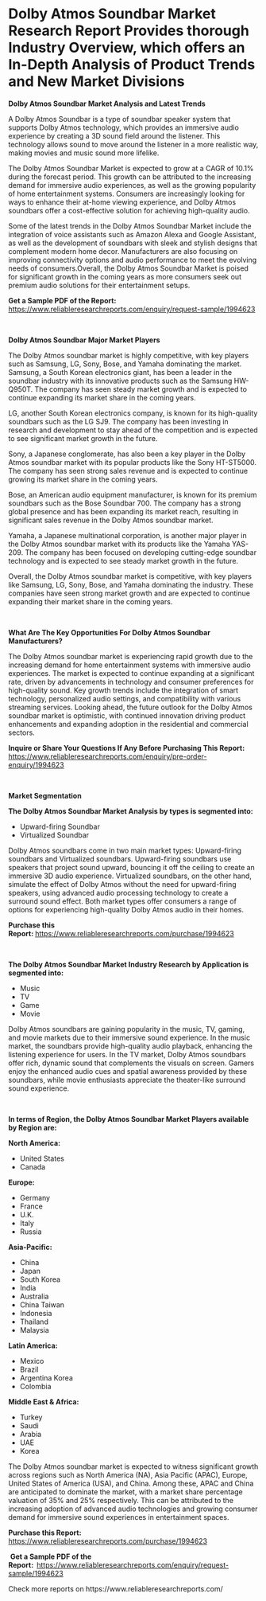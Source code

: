 <p><h1>Dolby Atmos Soundbar Market Research Report Provides thorough Industry Overview, which offers an In-Depth Analysis of Product Trends and New Market Divisions</h1></p><p><strong>Dolby Atmos Soundbar Market Analysis and Latest Trends</strong></p>
<p><p>A Dolby Atmos Soundbar is a type of soundbar speaker system that supports Dolby Atmos technology, which provides an immersive audio experience by creating a 3D sound field around the listener. This technology allows sound to move around the listener in a more realistic way, making movies and music sound more lifelike.</p><p>The Dolby Atmos Soundbar Market is expected to grow at a CAGR of 10.1% during the forecast period. This growth can be attributed to the increasing demand for immersive audio experiences, as well as the growing popularity of home entertainment systems. Consumers are increasingly looking for ways to enhance their at-home viewing experience, and Dolby Atmos soundbars offer a cost-effective solution for achieving high-quality audio.</p><p>Some of the latest trends in the Dolby Atmos Soundbar Market include the integration of voice assistants such as Amazon Alexa and Google Assistant, as well as the development of soundbars with sleek and stylish designs that complement modern home decor. Manufacturers are also focusing on improving connectivity options and audio performance to meet the evolving needs of consumers.Overall, the Dolby Atmos Soundbar Market is poised for significant growth in the coming years as more consumers seek out premium audio solutions for their entertainment setups.</p></p>
<p><strong>Get a Sample PDF of the Report:&nbsp;</strong> <a href="https://www.reliableresearchreports.com/enquiry/request-sample/1994623">https://www.reliableresearchreports.com/enquiry/request-sample/1994623</a></p>
<p>&nbsp;</p>
<p><strong>Dolby Atmos Soundbar Major Market Players</strong></p>
<p><p>The Dolby Atmos soundbar market is highly competitive, with key players such as Samsung, LG, Sony, Bose, and Yamaha dominating the market. Samsung, a South Korean electronics giant, has been a leader in the soundbar industry with its innovative products such as the Samsung HW-Q950T. The company has seen steady market growth and is expected to continue expanding its market share in the coming years.</p><p>LG, another South Korean electronics company, is known for its high-quality soundbars such as the LG SJ9. The company has been investing in research and development to stay ahead of the competition and is expected to see significant market growth in the future.</p><p>Sony, a Japanese conglomerate, has also been a key player in the Dolby Atmos soundbar market with its popular products like the Sony HT-ST5000. The company has seen strong sales revenue and is expected to continue growing its market share in the coming years.</p><p>Bose, an American audio equipment manufacturer, is known for its premium soundbars such as the Bose Soundbar 700. The company has a strong global presence and has been expanding its market reach, resulting in significant sales revenue in the Dolby Atmos soundbar market.</p><p>Yamaha, a Japanese multinational corporation, is another major player in the Dolby Atmos soundbar market with its products like the Yamaha YAS-209. The company has been focused on developing cutting-edge soundbar technology and is expected to see steady market growth in the future.</p><p>Overall, the Dolby Atmos soundbar market is competitive, with key players like Samsung, LG, Sony, Bose, and Yamaha dominating the industry. These companies have seen strong market growth and are expected to continue expanding their market share in the coming years.</p></p>
<p>&nbsp;</p>
<p><strong>What Are The Key Opportunities For Dolby Atmos Soundbar Manufacturers?</strong></p>
<p><p>The Dolby Atmos soundbar market is experiencing rapid growth due to the increasing demand for home entertainment systems with immersive audio experiences. The market is expected to continue expanding at a significant rate, driven by advancements in technology and consumer preferences for high-quality sound. Key growth trends include the integration of smart technology, personalized audio settings, and compatibility with various streaming services. Looking ahead, the future outlook for the Dolby Atmos soundbar market is optimistic, with continued innovation driving product enhancements and expanding adoption in the residential and commercial sectors.</p></p>
<p><strong>Inquire or Share Your Questions If Any Before Purchasing This Report:</strong> <a href="https://www.reliableresearchreports.com/enquiry/pre-order-enquiry/1994623">https://www.reliableresearchreports.com/enquiry/pre-order-enquiry/1994623</a></p>
<p>&nbsp;</p>
<p><strong>Market Segmentation</strong></p>
<p><strong>The Dolby Atmos Soundbar Market Analysis by types is segmented into:</strong></p>
<p><ul><li>Upward-firing Soundbar</li><li>Virtualized Soundbar</li></ul></p>
<p><p>Dolby Atmos soundbars come in two main market types: Upward-firing soundbars and Virtualized soundbars. Upward-firing soundbars use speakers that project sound upward, bouncing it off the ceiling to create an immersive 3D audio experience. Virtualized soundbars, on the other hand, simulate the effect of Dolby Atmos without the need for upward-firing speakers, using advanced audio processing technology to create a surround sound effect. Both market types offer consumers a range of options for experiencing high-quality Dolby Atmos audio in their homes.</p></p>
<p><strong>Purchase this Report:&nbsp;</strong><a href="https://www.reliableresearchreports.com/purchase/1994623">https://www.reliableresearchreports.com/purchase/1994623</a></p>
<p>&nbsp;</p>
<p><strong>The Dolby Atmos Soundbar Market Industry Research by Application is segmented into:</strong></p>
<p><ul><li>Music</li><li>TV</li><li>Game</li><li>Movie</li></ul></p>
<p><p>Dolby Atmos soundbars are gaining popularity in the music, TV, gaming, and movie markets due to their immersive sound experience. In the music market, the soundbars provide high-quality audio playback, enhancing the listening experience for users. In the TV market, Dolby Atmos soundbars offer rich, dynamic sound that complements the visuals on screen. Gamers enjoy the enhanced audio cues and spatial awareness provided by these soundbars, while movie enthusiasts appreciate the theater-like surround sound experience.</p></p>
<p>&nbsp;</p>
<p><strong>In terms of Region, the Dolby Atmos Soundbar Market Players available by Region are:</strong></p>
<p>
    <p> <strong> North America: </strong>
        <ul>
            <li>United States</li>
            <li>Canada</li>
        </ul>
        </p> 
    <p> <strong> Europe: </strong>
        <ul>
            <li>Germany</li>
            <li>France</li>
            <li>U.K.</li>
            <li>Italy</li>
            <li>Russia</li>
        </ul>
        </p> 
    <p> <strong> Asia-Pacific: </strong>
        <ul>
            <li>China</li>
            <li>Japan</li>
            <li>South Korea</li>
            <li>India</li>
            <li>Australia</li>
            <li>China Taiwan</li>
            <li>Indonesia</li>
            <li>Thailand</li>
            <li>Malaysia</li>
        </ul>
        </p> 
    <p> <strong> Latin America: </strong>
        <ul>
            <li>Mexico</li>
            <li>Brazil</li>
            <li>Argentina Korea</li>
            <li>Colombia</li>
        </ul>
        </p> 
    <p> <strong> Middle East & Africa: </strong>
        <ul>
            <li>Turkey</li>
            <li>Saudi</li>
            <li>Arabia</li>
            <li>UAE</li>
            <li>Korea</li>
        </ul>
    </p>
    </p>
<p><p>The Dolby Atmos soundbar market is expected to witness significant growth across regions such as North America (NA), Asia Pacific (APAC), Europe, United States of America (USA), and China. Among these, APAC and China are anticipated to dominate the market, with a market share percentage valuation of 35% and 25% respectively. This can be attributed to the increasing adoption of advanced audio technologies and growing consumer demand for immersive sound experiences in entertainment spaces.</p></p>
<p><strong>Purchase this Report: </strong><a href="https://www.reliableresearchreports.com/purchase/1994623">https://www.reliableresearchreports.com/purchase/1994623</a></p>
<p>&nbsp;<strong>Get a Sample PDF of the Report:&nbsp;&nbsp;</strong><a href="https://www.reliableresearchreports.com/enquiry/request-sample/1994623">https://www.reliableresearchreports.com/enquiry/request-sample/1994623</a></p>
<p><strong></strong></p>
<p>Check more reports on https://www.reliableresearchreports.com/</p>